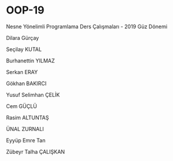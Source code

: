 ﻿# OOP-19
Nesne Yönelimli Programlama Ders Çalışmaları - 2019 Güz Dönemi

Dilara  Gürçay 
 
Seçilay KUTAL

Burhanettin YILMAZ

Serkan ERAY

Gökhan BAKIRCI

Yusuf Selimhan ÇELİK 

Cem GÜÇLÜ

Rasim ALTUNTAŞ

ÜNAL  ZURNALI

Eyyüp Emre Tan

Zübeyr Talha ÇALIŞKAN


